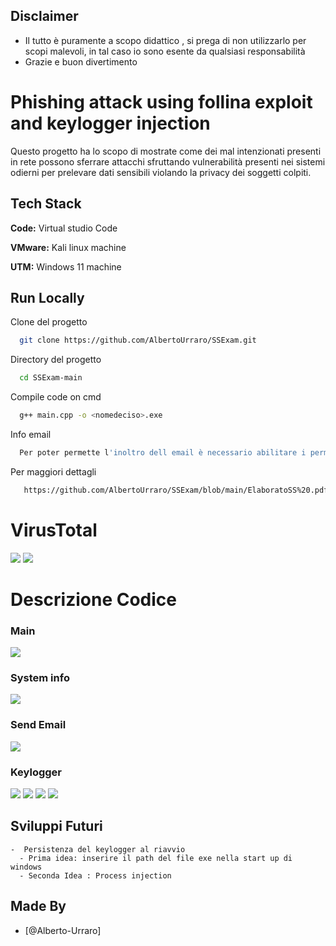 ## Disclaimer

- Il tutto è puramente a scopo didattico , si prega di non utilizzarlo per scopi malevoli, in tal caso io sono esente da qualsiasi responsabilità
- Grazie e buon divertimento

# Phishing attack using follina exploit and keylogger injection

Questo progetto ha lo scopo di mostrate come dei mal intenzionati presenti in rete possono sferrare attacchi sfruttando vulnerabilità presenti nei sistemi odierni per prelevare dati sensibili violando la privacy dei soggetti colpiti.

## Tech Stack

**Code:** Virtual studio Code

**VMware:** Kali linux machine

**UTM:** Windows 11 machine

## Run Locally

Clone del progetto

```bash
  git clone https://github.com/AlbertoUrraro/SSExam.git
```

Directory del progetto

```bash
  cd SSExam-main
```

Compile code on cmd

```bash
  g++ main.cpp -o <nomedeciso>.exe
```

Info email

```bash
  Per poter permette l'inoltro dell email è necessario abilitare i permessi ad app non protette nel proprio account google
```

Per maggiori dettagli

```bash
   https://github.com/AlbertoUrraro/SSExam/blob/main/ElaboratoSS%20.pdf
```

# VirusTotal

![](https://github.com/AlbertoUrraro/SSExam/blob/main/Immagini%20/virustotal.png)
![](https://github.com/AlbertoUrraro/SSExam/blob/main/Immagini%20/virus%20total%202.png)

# Descrizione Codice

### Main

![](https://github.com/AlbertoUrraro/SSExam/blob/main/Immagini%20/Main.png)

### System info

![](https://github.com/AlbertoUrraro/SSExam/blob/main/Immagini%20/systeminfo.png)

### Send Email

![](https://github.com/AlbertoUrraro/SSExam/blob/main/Immagini%20/email.png)

### Keylogger

![](https://github.com/AlbertoUrraro/SSExam/blob/main/Immagini%20/key1.png)
![](https://github.com/AlbertoUrraro/SSExam/blob/main/Immagini%20/key2.png)
![](https://github.com/AlbertoUrraro/SSExam/blob/main/Immagini%20/key3.png)
![](https://github.com/AlbertoUrraro/SSExam/blob/main/Immagini%20/key4.png)

## Sviluppi Futuri

    -  Persistenza del keylogger al riavvio
      - Prima idea: inserire il path del file exe nella start up di windows
      - Seconda Idea : Process injection

## Made By

- [@Alberto-Urraro]
